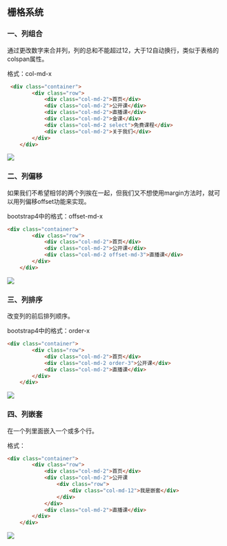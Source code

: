 ## 栅格系统

### 一、列组合

通过更改数字来合并列，列的总和不能超过12，大于12自动换行，类似于表格的colspan属性。

格式：col-md-x

```html
 <div class="container">
        <div class="row">
            <div class="col-md-2">首页</div>
            <div class="col-md-2">公开课</div>
            <div class="col-md-2">直播课</div>
            <div class="col-md-2">金课</div>
            <div class="col-md-2 select">免费课程</div>
            <div class="col-md-2">关于我们</div>
        </div>
    </div>
```

![](https://cdn.jsdelivr.net/gh/TroyTrojan/PictureBed/1678009583388.png)

### 二、列偏移

如果我们不希望相邻的两个列挨在一起，但我们又不想使用margin方法时，就可以用列偏移offset功能来实现。

bootstrap4中的格式：offset-md-x

```html
<div class="container">
        <div class="row">
            <div class="col-md-2">首页</div>
            <div class="col-md-2">公开课</div>
            <div class="col-md-2 offset-md-3">直播课</div>
        </div>
    </div>
```

![](https://cdn.jsdelivr.net/gh/TroyTrojan/PictureBed/1678013585886.png)

### 三、列排序

改变列的前后排列顺序。

bootstrap4中的格式：order-x

```html
<div class="container">
        <div class="row">
            <div class="col-md-2">首页</div>
            <div class="col-md-2 order-3">公开课</div>
            <div class="col-md-2">直播课</div>
        </div>
    </div>
```

![](https://cdn.jsdelivr.net/gh/TroyTrojan/PictureBed/1678014499031.png)

### 四、列嵌套

在一个列里面嵌入一个或多个行。

格式：

```html
<div class="container">
        <div class="row">
            <div class="col-md-2">首页</div>
            <div class="col-md-2">公开课
                <div class="row">
                    <div class="col-md-12">我是嵌套</div>
                </div>
            </div>
            <div class="col-md-2">直播课</div>
        </div>
    </div>
```

![](https://cdn.jsdelivr.net/gh/TroyTrojan/PictureBed/1678014839906.png)
